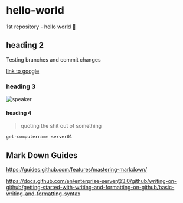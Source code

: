 # hello-world
1st repository - hello world :space_invader:

## heading 2

Testing branches and commit changes

[link to google](https://google.com) 

### heading 3

![speaker](https://user-images.githubusercontent.com/91224673/134579455-164fc45f-fc4b-45eb-bcb3-c3a6a666c704.png)

#### heading 4
> quoting the shit out of something

```powershell
get-computername server01
```
## Mark Down Guides
https://guides.github.com/features/mastering-markdown/

https://docs.github.com/en/enterprise-server@3.0/github/writing-on-github/getting-started-with-writing-and-formatting-on-github/basic-writing-and-formatting-syntax